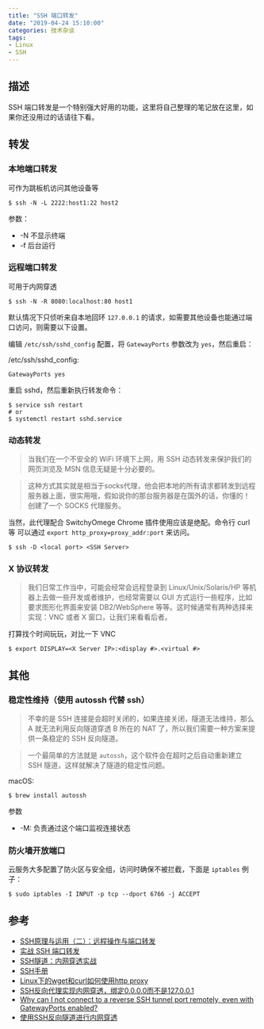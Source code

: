 ```yaml
---
title: "SSH 端口转发"
date: "2019-04-24 15:10:00"
categories: 技术杂谈
tags:
- Linux
- SSH
---
```


## 描述

SSH 端口转发是一个特别强大好用的功能，这里将自己整理的笔记放在这里，如果你还没用过的话请往下看。



## 转发

### 本地端口转发

可作为跳板机访问其他设备等

```
$ ssh -N -L 2222:host1:22 host2
```

参数：

* -N 不显示终端
* -f 后台运行

### 远程端口转发

可用于内网穿透

```
$ ssh -N -R 8080:localhost:80 host1
```

默认情况下只侦听来自本地回环 `127.0.0.1` 的请求，如需要其他设备也能通过端口访问，则需要以下设置。

编辑 `/etc/ssh/sshd_config` 配置，将 `GatewayPorts` 参数改为 `yes`，然后重启：

/etc/ssh/sshd_config:

```
GatewayPorts yes
```

重启 sshd，然后重新执行转发命令：

```
$ service ssh restart
# or
$ systemctl restart sshd.service
```

### 动态转发

> 当我们在一个不安全的 WiFi 环境下上网，用 SSH 动态转发来保护我们的网页浏览及 MSN 信息无疑是十分必要的。

> 这种方式其实就是相当于socks代理，他会把本地的所有请求都转发到远程服务器上面，很实用哦，假如说你的那台服务器是在国外的话，你懂的！
创建了一个 SOCKS 代理服务。

当然，此代理配合 SwitchyOmege Chrome 插件使用应该是绝配。命令行 curl 等 可以通过 `export http_proxy=proxy_addr:port` 来访问。

```
$ ssh -D <local port> <SSH Server>
```


### X 协议转发

> 我们日常工作当中，可能会经常会远程登录到 Linux/Unix/Solaris/HP 等机器上去做一些开发或者维护，也经常需要以 GUI 方式运行一些程序，比如要求图形化界面来安装 DB2/WebSphere 等等。这时候通常有两种选择来实现：VNC 或者 X 窗口，让我们来看看后者。

打算找个时间玩玩，对比一下 VNC

```
$ export DISPLAY=<X Server IP>:<display #>.<virtual #>
```


## 其他

### 稳定性维持（使用 autossh 代替 ssh）

> 不幸的是 SSH 连接是会超时关闭的，如果连接关闭，隧道无法维持，那么 A 就无法利用反向隧道穿透 B 所在的 NAT 了，所以我们需要一种方案来提供一条稳定的 SSH 反向隧道。

> 一个最简单的方法就是 `autossh`，这个软件会在超时之后自动重新建立 SSH 隧道，这样就解决了隧道的稳定性问题。

macOS:

```
$ brew install autossh
```

参数

* -M: 负责通过这个端口监视连接状态


### 防火墙开放端口

云服务大多配置了防火区与安全组，访问时确保不被拦截，下面是 `iptables` 例子：

```
$ sudo iptables -I INPUT -p tcp --dport 6766 -j ACCEPT
```


## 参考

* [SSH原理与运用（二）：远程操作与端口转发](http://www.ruanyifeng.com/blog/2011/12/ssh_port_forwarding.html)
* [实战 SSH 端口转发](https://www.ibm.com/developerworks/cn/linux/l-cn-sshforward/index.html)
* [SSH隧道：内网穿透实战](https://cherrot.com/tech/2017/01/08/ssh-tunneling-practice.html)
* [SSH手册](http://linux.51yip.com/search/ssh)
* [Linux下的wget和curl如何使用http proxy](https://blog.csdn.net/kkdelta/article/details/50466772)
* [SSH反向代理实现内网穿透，绑定0.0.0.0而不是127.0.0.1](https://blog.csdn.net/u012911347/article/details/80765894)
* [Why can I not connect to a reverse SSH tunnel port remotely, even with GatewayPorts enabled?](https://superuser.com/questions/767524/why-can-i-not-connect-to-a-reverse-ssh-tunnel-port-remotely-even-with-gatewaypo)
* [使用SSH反向隧道进行内网穿透](https://bingozb.github.io/32.html)